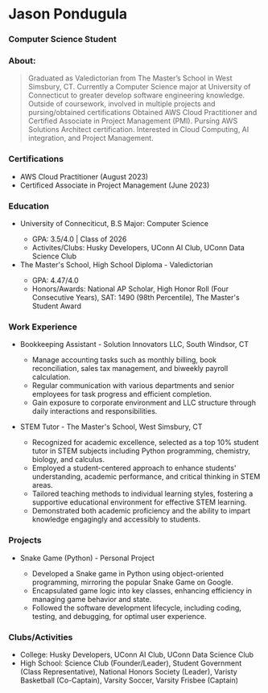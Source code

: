 # Jason Pondugula 
### Computer Science Student
### About: 
> Graduated as Valedictorian from The Master’s School in West Simsbury, CT. Currently a Computer Science major at University of Connecticut to greater develop software engineering knowledge. Outside of coursework, involved in multiple projects and pursing/obtained certifications Obtained AWS Cloud Practitioner and Certified Associate in Project Management (PMI). Pursing AWS Solutions Architect certification. Interested in Cloud Computing, AI integration, and Project Management.

### Certifications 
- AWS Cloud Practitioner (August 2023)
- Certificed Associate in Project Management (June 2023) 


### Education 
- University of Conneciticut, B.S Major: Computer Science 
  >
   - GPA: 3.5/4.0 | Class of 2026
   - Activites/Clubs: Husky Developers, UConn AI Club, UConn Data Science Club
- The Master's School, High School Diploma - Valedictorian
  >
  - GPA: 4.47/4.0
  - Honors/Awards: National AP Scholar, High Honor Roll (Four Consecutive Years), SAT: 1490 (98th Percentile), The Master's Student Award
  

### Work Experience 
- Bookkeeping Assistant - Solution Innovators LLC, South Windsor, CT
  >
  - Manage accounting tasks such as monthly billing, book reconciliation, sales tax management, and biweekly payroll calculation.
  - Regular communication with various departments and senior employees for task progress and efficient completion.
  - Gain exposure to corporate environment and LLC structure through daily interactions and responsibilities.

- STEM Tutor - The Master's School, West Simsbury, CT
  >
  - Recognized for academic excellence, selected as a top 10% student tutor in STEM subjects including Python programming, chemistry, biology, and calculus.
  - Employed a student-centered approach to enhance students' understanding, academic performance, and critical thinking in STEM areas.
  - Tailored teaching methods to individual learning styles, fostering a supportive educational environment for effective STEM learning.
  - Demonstrated both academic proficiency and the ability to impart knowledge engagingly and accessibly to students.


### Projects 
- Snake Game (Python) - Personal Project
  >
  - Developed a Snake game in Python using object-oriented programming, mirroring the popular Snake Game on Google.
  - Encapsulated game logic into key classes, enhancing efficiency in managing game behavior and state.
  - Followed the software development lifecycle, including coding, testing, and debugging, for optimal user experience.

### Clubs/Activities
- College: Husky Developers, UConn AI Club, UConn Data Science Club
- High School: Science Club (Founder/Leader), Student Government (Class Representative), National Honors Society (Leader), Varisty Basketball (Co-Captain), Varsity Soccer, Varsity Frisbee (Captain)


